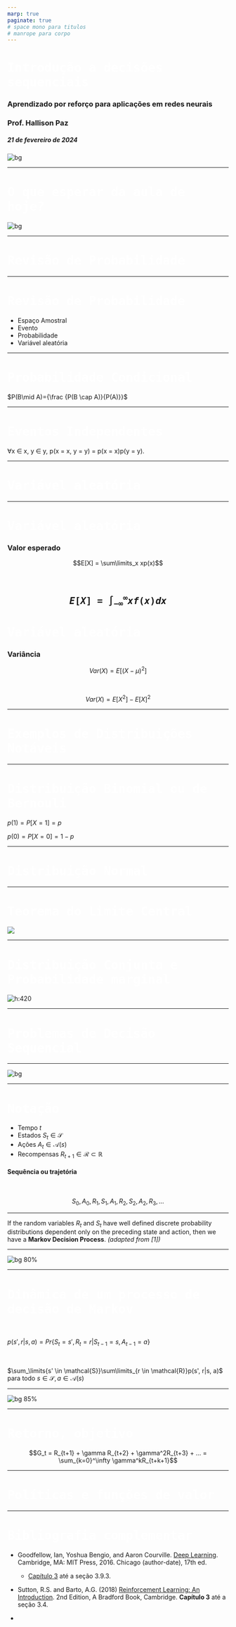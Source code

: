 ```yaml
---
marp: true
paginate: true
# space mono para titulos
# manrope para corpo 
---
```


<style>
    section {
        font-family: "Manrope", Arial;
    }
    h1, h2 {
        font-family: "Space Mono", monospace;
    }
</style>


<!-- _class: invert -->
<!-- _paginate: false -->

# Introdução a decisões sequenciais

### Aprendizado por reforço para aplicações em redes neurais

### Prof. Hallison Paz

##### 21 de fevereiro de 2024

![bg](styles/bg_inteli_04.jpeg)


---

<!-- _paginate: false -->
<style scoped>
h1 {
  /* text-align: center; */
  color: #ffffff
}
</style>

# O que esperar da aula de hoje?

![bg](styles/bg_inteli_01.png)

---
<!-- _class: invert -->
<!-- _backgroundColor: #2d253f-->
<!-- _paginate: false -->
# Revisão de Probabilidade

---

# Revisão de Probabilidade

- Espaço Amostral
- Evento
- Probabilidade
- Variável aleatória

---

# Probabilidade Condicional

$P(B\mid A)={\frac {P(B \cap A)}{P(A)}}$

---

# Eventos Independentes

∀x ∈ x, y ∈ y, p(x = x, y = y) = p(x = x)p(y = y).


---
<!-- _class: invert -->
<!-- _backgroundColor: #2d253f-->
<!-- _paginate: false -->
# Variável aleatória

---

# Variável aleatória

### Valor esperado

$$E[X] = \sum\limits_x xp(x)$$

<br/>

$$E[X]=\int _{-\infty }^{\infty }xf(x)dx$$
---

# Variável aleatória

### Variância

$$Var(X) = E[(X - \mu)^2]$$

<br/>

$$Var(X) = E[X^2] - E[X]^2$$

---

<!-- _class: invert -->
<!-- _backgroundColor: #2d253f-->
<!-- _paginate: false -->

# Exemplos de Distribuições Notáveis

---

# Distribuição Binomial ou de Bernouli

$p(1) = P[X = 1] = p$

$p(0) = P[X = 0] = 1 - p$


---

# Distribuição Normal



---

# Teorema do Limite Central

![](img/s3_limite_central.png)

<!-- _footer: ROSS, S. [Probabilidade um curso moderno com aplicações](https://integrada.minhabiblioteca.com.br/books/9788577806881). 8. ed. Porto Alegre: Bookman, 2010. Capítulo 8. -->

---

# Distribuição Conjunta e Probabilidade marginal

![h:420](img/s3_joint_prob.png)

<!-- _footer: Fonte: [MathExchange](https://math.stackexchange.com/questions/1497879/understanding-how-to-obtain-this-table-for-the-joint-probability) -->

---
<!-- _class: invert -->
<!-- _backgroundColor: #2d253f-->
<!-- _paginate: false -->
# Problemas de Decisão Sequencial

---

![bg](img/s3_modeling_sequential_decisions.png)


----
# Notação

- Tempo $t$
- Estados $S_t \in \mathcal{S}$
- Ações $A_t \in \mathcal{A}(s)$
- Recompensas $R_{t+1} \in \mathcal{R} \subset \mathbb{R}$ 

#### Sequência ou trajetória
<br/>

$$S_0,A_0,R_1, S_1,A_1,R_2, S_2,A_2,R_3, . . .$$

---

If the random variables $R_t$ and $S_t$ have well defined discrete probability distributions dependent only on the preceding state and action, then we have a **Markov Decision Process**. *(adapted from [1])*


<!-- _footer: - [1] Sutton, 2018 -->

---

<!-- _backgroundColor: #F2F2F2 -->
<!-- _paginate: false -->

![bg 80%](img/s3_robot_state.png)

---

# Dinâmica de um processo de decisão de Markov

<br/>

$p(s', r|s, a) = Pr\{S_t=s',R_t=r | S_{t−1}=s,A_{t−1}=a\}$

<br/>

$\sum_\limits{s' \in \mathcal{S}}\sum\limits_{r \in \mathcal{R}}p(s', r|s, a)$ para todo $s \in \mathcal{S}, a \in \mathcal{A}(s)$


---

![bg 85%](img/s3_probabilities_mdp.png)

<!-- _footer: Sutton, 2018 -->

---

# Retorno, objetivo

$$G_t = R_{t+1} + \gamma R_{t+2} + \gamma^2R_{t+3} + ... = \sum_{k=0}^\infty \gamma^kR_{t+k+1}$$


---
<!-- _class: invert -->
<!-- _backgroundColor: #2d253f-->
<!-- _paginate: false -->
# Políticas e funções de valor

---
<!-- _class: invert -->
<!-- _backgroundColor: #2d253f-->
<!-- _paginate: false -->
# Bibliografia complementar


- Goodfellow, Ian, Yoshua Bengio, and Aaron Courville. [Deep Learning](https://www.deeplearningbook.org/). Cambridge, MA: MIT Press, 2016. Chicago (author-date), 17th ed.
    - [Capítulo 3](https://www.deeplearningbook.org/contents/prob.html) até a seção 3.9.3.

- Sutton, R.S. and Barto, A.G. (2018) [Reinforcement Learning: An Introduction](http://incompleteideas.net/book/the-book-2nd.html). 2nd Edition, A Bradford Book, Cambridge. **Capítulo 3** até a seção 3.4.

- 
